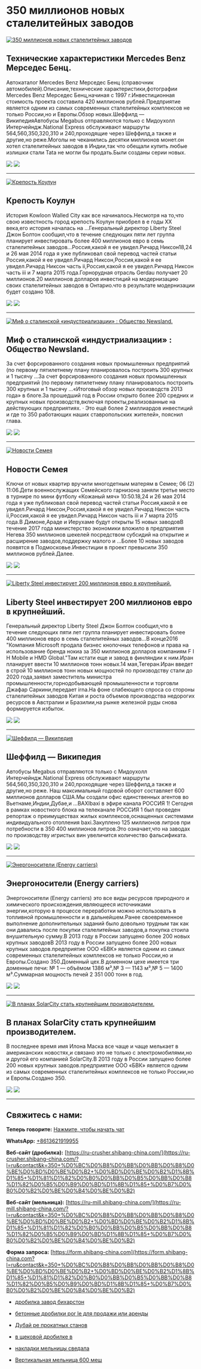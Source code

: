 # 350 миллионов новых сталелитейных заводов

<a href="https://swt.shibang-china.com/?l=ru&img&k=350+%D0%BC%D0%B8%D0%BB%D0%BB%D0%B8%D0%BE%D0%BD%D0%BE%D0%B2+%D0%BD%D0%BE%D0%B2%D1%8B%D1%85+%D1%81%D1%82%D0%B0%D0%BB%D0%B5%D0%BB%D0%B8%D1%82%D0%B5%D0%B9%D0%BD%D1%8B%D1%85+%D0%B7%D0%B0%D0%B2%D0%BE%D0%B4%D0%BE%D0%B2" target="_blank">![350 миллионов новых сталелитейных заводов](http://static.shibang-china.com/all-800x300/808.jpg)</a>

## Технические характеристики Mercedes Benz Мерседес Бенц.
Автокаталог Mercedes Benz Мерседес Бенц (справочник автомобилей).Описание,технические характеристики,фотографии Mercedes Benz Мерседес Бенц,начиная с 1997 г.Инвестиционная стоимость проекта составила 420 миллионов рублей.Предприятие является одним из самых современных сталелитейных комплексов не только России,но и Европы.Обзор новых.Шеффилд — ВикипедияАвтобусы Megabus отправляются только с Мидоухолл Интерчейндж.National Express обслуживают маршруты 564,560,350,320,310 и 240,проходящие через Шеффилд,а также и другие,но реже.Моголы не чеканились десятки миллионов монет.он хотел сталелитейных заводов в Индии,так что обещали купить любые излишки стали Tata не могли бы продать.Были созданы серии новых.


<a href="https://whatsapp.shibangsoft.com/WhatsApp.php" target="_blank" title="WhatsApp">![](http://static.shibang-china.com/icon/whatsapp.png)</a> <a href="https://swt.shibang-china.com/?l=ru&icon&k=350+%D0%BC%D0%B8%D0%BB%D0%BB%D0%B8%D0%BE%D0%BD%D0%BE%D0%B2+%D0%BD%D0%BE%D0%B2%D1%8B%D1%85+%D1%81%D1%82%D0%B0%D0%BB%D0%B5%D0%BB%D0%B8%D1%82%D0%B5%D0%B9%D0%BD%D1%8B%D1%85+%D0%B7%D0%B0%D0%B2%D0%BE%D0%B4%D0%BE%D0%B2" target="_blank">![](http://static.shibang-china.com/icon/chat-ru.png)</a>

---

<a href="https://swt.shibang-china.com/?l=ru&img&k=350+%D0%BC%D0%B8%D0%BB%D0%BB%D0%B8%D0%BE%D0%BD%D0%BE%D0%B2+%D0%BD%D0%BE%D0%B2%D1%8B%D1%85+%D1%81%D1%82%D0%B0%D0%BB%D0%B5%D0%BB%D0%B8%D1%82%D0%B5%D0%B9%D0%BD%D1%8B%D1%85+%D0%B7%D0%B0%D0%B2%D0%BE%D0%B4%D0%BE%D0%B2" target="_blank">![Крепость Коулун](http://static.shibang-china.com/all-800x300/853.jpg)</a>

## Крепость Коулун
История Kowloon Walled City как все начиналось.Несмотря на то,что свою известность город крепость Коулун приобрел в е годы XX века,его история началась на …Генеральный директор Liberty Steel Джон Болтон сообщил,что в течение следующих пяти лет группа планирует инвестировать более 400 миллионов евро в семь сталелитейных заводов…Россия,какой я ее увидел.Ричард Никсон18,24 и 26 мая 2014 года я уже публиковал свой перевод частей статьи Россия,какой я ее увидел.Ричард Никсон,Россия,какой я ее увидел.Ричард Никсон часть ii,Россия,какой я ее увидел.Ричард Никсон часть iii и 7 марта 2015 года.Горнорудная отрасль Gerdau получает 20 миллионов.20 миллионов долларов инвестиций на модернизацию своих сталелитейных заводов в Онтарио.что в результате модернизации будет создано 108.


<a href="https://whatsapp.shibangsoft.com/WhatsApp.php" target="_blank" title="WhatsApp">![](http://static.shibang-china.com/icon/whatsapp.png)</a> <a href="https://swt.shibang-china.com/?l=ru&icon&k=350+%D0%BC%D0%B8%D0%BB%D0%BB%D0%B8%D0%BE%D0%BD%D0%BE%D0%B2+%D0%BD%D0%BE%D0%B2%D1%8B%D1%85+%D1%81%D1%82%D0%B0%D0%BB%D0%B5%D0%BB%D0%B8%D1%82%D0%B5%D0%B9%D0%BD%D1%8B%D1%85+%D0%B7%D0%B0%D0%B2%D0%BE%D0%B4%D0%BE%D0%B2" target="_blank">![](http://static.shibang-china.com/icon/chat-ru.png)</a>

---

<a href="https://swt.shibang-china.com/?l=ru&img&k=350+%D0%BC%D0%B8%D0%BB%D0%BB%D0%B8%D0%BE%D0%BD%D0%BE%D0%B2+%D0%BD%D0%BE%D0%B2%D1%8B%D1%85+%D1%81%D1%82%D0%B0%D0%BB%D0%B5%D0%BB%D0%B8%D1%82%D0%B5%D0%B9%D0%BD%D1%8B%D1%85+%D0%B7%D0%B0%D0%B2%D0%BE%D0%B4%D0%BE%D0%B2" target="_blank">![Миф о сталинской &#171;индустриализации&#187; : Общество Newsland.](http://static.shibang-china.com/all-800x300/1201.jpg)</a>

## Миф о сталинской &#171;индустриализации&#187; : Общество Newsland.
За счет форсированного создания новых промышленных предприятий (по первому пятилетнему плану планировалось построить 300 крупных и 1 тысячу …За счет форсированного создания новых промышленных предприятий (по первому пятилетнему плану планировалось построить 300 крупных и 1 тысячу …&#171;Итоговый обзор новых производств 2013 года&#187; в блоге.За прошедший год в России открыто более 200 средних и крупных новых производств,включая проекты,реализованные на действующих предприятиях.&nbsp;&#0183;&#32;Это ещё более 2 миллиардов инвестиций и где то 350 работающих наших ставропольских жителей&#187;, пояснил глава.


<a href="https://whatsapp.shibangsoft.com/WhatsApp.php" target="_blank" title="WhatsApp">![](http://static.shibang-china.com/icon/whatsapp.png)</a> <a href="https://swt.shibang-china.com/?l=ru&icon&k=350+%D0%BC%D0%B8%D0%BB%D0%BB%D0%B8%D0%BE%D0%BD%D0%BE%D0%B2+%D0%BD%D0%BE%D0%B2%D1%8B%D1%85+%D1%81%D1%82%D0%B0%D0%BB%D0%B5%D0%BB%D0%B8%D1%82%D0%B5%D0%B9%D0%BD%D1%8B%D1%85+%D0%B7%D0%B0%D0%B2%D0%BE%D0%B4%D0%BE%D0%B2" target="_blank">![](http://static.shibang-china.com/icon/chat-ru.png)</a>

---

<a href="https://swt.shibang-china.com/?l=ru&img&k=350+%D0%BC%D0%B8%D0%BB%D0%BB%D0%B8%D0%BE%D0%BD%D0%BE%D0%B2+%D0%BD%D0%BE%D0%B2%D1%8B%D1%85+%D1%81%D1%82%D0%B0%D0%BB%D0%B5%D0%BB%D0%B8%D1%82%D0%B5%D0%B9%D0%BD%D1%8B%D1%85+%D0%B7%D0%B0%D0%B2%D0%BE%D0%B4%D0%BE%D0%B2" target="_blank">![Новости Семея](http://static.shibang-china.com/all-800x300/35.jpg)</a>

## Новости Семея
Ключи от новых квартир вручили многодетным матерям в Семее; 06 (2) 11:06.Дети военнослужащих Семейского гарнизона заняли третье место в турнире по мини футболу &#171;Кожаный мяч&#187; 10:50.18,24 и 26 мая 2014 года я уже публиковал свой перевод частей статьи Россия,какой я ее увидел.Ричард Никсон,Россия,какой я ее увидел.Ричард Никсон часть ii,Россия,какой я ее увидел.Ричард Никсон часть iii и 7 марта 2015 года.В Димоне,Араде и Иерухаме будут открыты 15 новых заводовВ течение 2017 года министерство экономики вложило в предприятия Негева 350 миллионов шекелей посредством субсидий на открытие и расширение заводов,поддержку малого и …Более 10 новых заводов появятся в Подмосковье.Инвестиции в проект превысили 350 миллионов рублей.Далее.


<a href="https://whatsapp.shibangsoft.com/WhatsApp.php" target="_blank" title="WhatsApp">![](http://static.shibang-china.com/icon/whatsapp.png)</a> <a href="https://swt.shibang-china.com/?l=ru&icon&k=350+%D0%BC%D0%B8%D0%BB%D0%BB%D0%B8%D0%BE%D0%BD%D0%BE%D0%B2+%D0%BD%D0%BE%D0%B2%D1%8B%D1%85+%D1%81%D1%82%D0%B0%D0%BB%D0%B5%D0%BB%D0%B8%D1%82%D0%B5%D0%B9%D0%BD%D1%8B%D1%85+%D0%B7%D0%B0%D0%B2%D0%BE%D0%B4%D0%BE%D0%B2" target="_blank">![](http://static.shibang-china.com/icon/chat-ru.png)</a>

---

<a href="https://swt.shibang-china.com/?l=ru&img&k=350+%D0%BC%D0%B8%D0%BB%D0%BB%D0%B8%D0%BE%D0%BD%D0%BE%D0%B2+%D0%BD%D0%BE%D0%B2%D1%8B%D1%85+%D1%81%D1%82%D0%B0%D0%BB%D0%B5%D0%BB%D0%B8%D1%82%D0%B5%D0%B9%D0%BD%D1%8B%D1%85+%D0%B7%D0%B0%D0%B2%D0%BE%D0%B4%D0%BE%D0%B2" target="_blank">![Liberty Steel инвестирует 200 миллионов евро в крупнейший.](http://static.shibang-china.com/all-800x300/1210.jpg)</a>

## Liberty Steel инвестирует 200 миллионов евро в крупнейший.
Генеральный директор Liberty Steel Джон Болтон сообщил,что в течение следующих пяти лет группа планирует инвестировать более 400 миллионов евро в семь сталелитейных заводов…В конце2016 &quot;Компания Microsoft продала бизнес кнопочных телефонов и права на использование бренда нокиа за 350 миллионов долларов компаниям F I H Mobile и HMD Global.&quot;Там кстати еще и завод в финляндии к ним.Иран планирует ввести 10 миллионов тонн новых.14 мая,Тегеран.Иран введет в строй 10 миллионов тонн новых мощностей по производству стали до 2020 года,заявил заместитель министра промышленности,горнодобывающей промышленности и торговли Джафар Саркини,передает irna.На фоне слабеющего спроса со стороны сталелитейных заводов Китая и роста объемов производства недорогих ресурсов в Австралии и Бразилии,на рынке железной руды снова формируется избыток.


<a href="https://whatsapp.shibangsoft.com/WhatsApp.php" target="_blank" title="WhatsApp">![](http://static.shibang-china.com/icon/whatsapp.png)</a> <a href="https://swt.shibang-china.com/?l=ru&icon&k=350+%D0%BC%D0%B8%D0%BB%D0%BB%D0%B8%D0%BE%D0%BD%D0%BE%D0%B2+%D0%BD%D0%BE%D0%B2%D1%8B%D1%85+%D1%81%D1%82%D0%B0%D0%BB%D0%B5%D0%BB%D0%B8%D1%82%D0%B5%D0%B9%D0%BD%D1%8B%D1%85+%D0%B7%D0%B0%D0%B2%D0%BE%D0%B4%D0%BE%D0%B2" target="_blank">![](http://static.shibang-china.com/icon/chat-ru.png)</a>

---

<a href="https://swt.shibang-china.com/?l=ru&img&k=350+%D0%BC%D0%B8%D0%BB%D0%BB%D0%B8%D0%BE%D0%BD%D0%BE%D0%B2+%D0%BD%D0%BE%D0%B2%D1%8B%D1%85+%D1%81%D1%82%D0%B0%D0%BB%D0%B5%D0%BB%D0%B8%D1%82%D0%B5%D0%B9%D0%BD%D1%8B%D1%85+%D0%B7%D0%B0%D0%B2%D0%BE%D0%B4%D0%BE%D0%B2" target="_blank">![Шеффилд — Википедия](http://static.shibang-china.com/all-800x300/1223.jpg)</a>

## Шеффилд — Википедия
Автобусы Megabus отправляются только с Мидоухолл Интерчейндж.National Express обслуживают маршруты 564,560,350,320,310 и 240,проходящие через Шеффилд,а также и другие,но реже.  Наш максимальный годовой оборот составляет 600 миллионов долларов США.Мы создали офис единственных агентов во Вьетнаме,Индии,Дубае,и …BAXIbaxi в эфире канала РОССИЯ 1! Сегодня в рамках новостного блока на телеканале РОССИЯ 1 был проведен репортаж о преимуществах жилых комплексов,оснащенных системами индивидуального отопления baxi.Закуплено 125 миллионов литров при потребности в 350 400 миллионов литров.Это означает,что на заводах по производству игристых вин увеличится количество фальсификата.


<a href="https://whatsapp.shibangsoft.com/WhatsApp.php" target="_blank" title="WhatsApp">![](http://static.shibang-china.com/icon/whatsapp.png)</a> <a href="https://swt.shibang-china.com/?l=ru&icon&k=350+%D0%BC%D0%B8%D0%BB%D0%BB%D0%B8%D0%BE%D0%BD%D0%BE%D0%B2+%D0%BD%D0%BE%D0%B2%D1%8B%D1%85+%D1%81%D1%82%D0%B0%D0%BB%D0%B5%D0%BB%D0%B8%D1%82%D0%B5%D0%B9%D0%BD%D1%8B%D1%85+%D0%B7%D0%B0%D0%B2%D0%BE%D0%B4%D0%BE%D0%B2" target="_blank">![](http://static.shibang-china.com/icon/chat-ru.png)</a>

---

<a href="https://swt.shibang-china.com/?l=ru&img&k=350+%D0%BC%D0%B8%D0%BB%D0%BB%D0%B8%D0%BE%D0%BD%D0%BE%D0%B2+%D0%BD%D0%BE%D0%B2%D1%8B%D1%85+%D1%81%D1%82%D0%B0%D0%BB%D0%B5%D0%BB%D0%B8%D1%82%D0%B5%D0%B9%D0%BD%D1%8B%D1%85+%D0%B7%D0%B0%D0%B2%D0%BE%D0%B4%D0%BE%D0%B2" target="_blank">![Энергоносители (Energy carriers)](http://static.shibang-china.com/all-800x300/806.jpg)</a>

## Энергоносители (Energy carriers)
Энергоносители (Energy carriers) это все виды ресурсов природного и химического происхождения,являющееся источниками энергии,которую в процессе переработки можно использовать в топливной промышленности и в дальнейшем.Ранее своевременное выполнение дополнительных заданий было довольно трудным так как они давались после покупки сталелитейных заводов,а покупка стоила внушительную сумму.В 2013 году в России запущено более 200 новых крупных заводовВ 2013 году в России запущено более 200 новых крупных заводов.предприятие ООО &#171;БВК&#187; является одним из самых современных сталелитейных комплексов не только России,но и Европы.Создано 350.Доменный цех.В доменном цехе имеется три доменные печи: № 1 — объёмом 1386 м&#179;,№ 3 — 1143 м&#179;,№ 5 — 1400 м&#179;.Суммарная мощность печей 2 351 000 тонн в год.


<a href="https://whatsapp.shibangsoft.com/WhatsApp.php" target="_blank" title="WhatsApp">![](http://static.shibang-china.com/icon/whatsapp.png)</a> <a href="https://swt.shibang-china.com/?l=ru&icon&k=350+%D0%BC%D0%B8%D0%BB%D0%BB%D0%B8%D0%BE%D0%BD%D0%BE%D0%B2+%D0%BD%D0%BE%D0%B2%D1%8B%D1%85+%D1%81%D1%82%D0%B0%D0%BB%D0%B5%D0%BB%D0%B8%D1%82%D0%B5%D0%B9%D0%BD%D1%8B%D1%85+%D0%B7%D0%B0%D0%B2%D0%BE%D0%B4%D0%BE%D0%B2" target="_blank">![](http://static.shibang-china.com/icon/chat-ru.png)</a>

---

<a href="https://swt.shibang-china.com/?l=ru&img&k=350+%D0%BC%D0%B8%D0%BB%D0%BB%D0%B8%D0%BE%D0%BD%D0%BE%D0%B2+%D0%BD%D0%BE%D0%B2%D1%8B%D1%85+%D1%81%D1%82%D0%B0%D0%BB%D0%B5%D0%BB%D0%B8%D1%82%D0%B5%D0%B9%D0%BD%D1%8B%D1%85+%D0%B7%D0%B0%D0%B2%D0%BE%D0%B4%D0%BE%D0%B2" target="_blank">![В планах SolarCity стать крупнейшим производителем.](http://static.shibang-china.com/all-800x300/1032.jpg)</a>

## В планах SolarCity стать крупнейшим производителем.
В последнее время имя Илона Маска все чаще и чаще мелькает в американских новостях,и связано это не только с электромобилями,но и другой его компанией SolarCity.В 2013 году в России запущено более 200 новых крупных заводов.предприятие ООО &#171;БВК&#187; является одним из самых современных сталелитейных комплексов не только России,но и Европы.Создано 350.

<a href="https://whatsapp.shibangsoft.com/WhatsApp.php" target="_blank" title="WhatsApp">![](http://static.shibang-china.com/icon/whatsapp.png)</a> <a href="https://swt.shibang-china.com/?l=ru&icon&k=350+%D0%BC%D0%B8%D0%BB%D0%BB%D0%B8%D0%BE%D0%BD%D0%BE%D0%B2+%D0%BD%D0%BE%D0%B2%D1%8B%D1%85+%D1%81%D1%82%D0%B0%D0%BB%D0%B5%D0%BB%D0%B8%D1%82%D0%B5%D0%B9%D0%BD%D1%8B%D1%85+%D0%B7%D0%B0%D0%B2%D0%BE%D0%B4%D0%BE%D0%B2" target="_blank">![](http://static.shibang-china.com/icon/chat-ru.png)</a>

---
## Свяжитесь с нами:

**Теперь говорите:** [Нажмите, чтобы начать чат](https://swt.shibang-china.com?l=ru&contact&k=350+%D0%BC%D0%B8%D0%BB%D0%BB%D0%B8%D0%BE%D0%BD%D0%BE%D0%B2+%D0%BD%D0%BE%D0%B2%D1%8B%D1%85+%D1%81%D1%82%D0%B0%D0%BB%D0%B5%D0%BB%D0%B8%D1%82%D0%B5%D0%B9%D0%BD%D1%8B%D1%85+%D0%B7%D0%B0%D0%B2%D0%BE%D0%B4%D0%BE%D0%B2)

**WhatsApp:**  [+8613621919955](https://whatsapp.shibangsoft.com/WhatsApp.php)

**Веб-сайт (дробилка):** [https://ru-crusher.shibang-china.com/](https://ru-crusher.shibang-china.com/?l=ru&contact&k=350+%D0%BC%D0%B8%D0%BB%D0%BB%D0%B8%D0%BE%D0%BD%D0%BE%D0%B2+%D0%BD%D0%BE%D0%B2%D1%8B%D1%85+%D1%81%D1%82%D0%B0%D0%BB%D0%B5%D0%BB%D0%B8%D1%82%D0%B5%D0%B9%D0%BD%D1%8B%D1%85+%D0%B7%D0%B0%D0%B2%D0%BE%D0%B4%D0%BE%D0%B2)

**Веб-сайт (мельница):** [https://ru-mill.shibang-china.com/](https://ru-mill.shibang-china.com/?l=ru&contact&k=350+%D0%BC%D0%B8%D0%BB%D0%BB%D0%B8%D0%BE%D0%BD%D0%BE%D0%B2+%D0%BD%D0%BE%D0%B2%D1%8B%D1%85+%D1%81%D1%82%D0%B0%D0%BB%D0%B5%D0%BB%D0%B8%D1%82%D0%B5%D0%B9%D0%BD%D1%8B%D1%85+%D0%B7%D0%B0%D0%B2%D0%BE%D0%B4%D0%BE%D0%B2)

**Форма запроса:** [https://form.shibang-china.com](https://form.shibang-china.com?l=ru&contact&k=350+%D0%BC%D0%B8%D0%BB%D0%BB%D0%B8%D0%BE%D0%BD%D0%BE%D0%B2+%D0%BD%D0%BE%D0%B2%D1%8B%D1%85+%D1%81%D1%82%D0%B0%D0%BB%D0%B5%D0%BB%D0%B8%D1%82%D0%B5%D0%B9%D0%BD%D1%8B%D1%85+%D0%B7%D0%B0%D0%B2%D0%BE%D0%B4%D0%BE%D0%B2)

* [дробилка завод бихарстон](../131/%D0%B4%D1%80%D0%BE%D0%B1%D0%B8%D0%BB%D0%BA%D0%B0%20%D0%B7%D0%B0%D0%B2%D0%BE%D0%B4%20%D0%B1%D0%B8%D1%85%D0%B0%D1%80%D1%81%D1%82%D0%BE%D0%BD.md)

* [бетонные дробилки por le для продажи или аренды](../132/%D0%B1%D0%B5%D1%82%D0%BE%D0%BD%D0%BD%D1%8B%D0%B5%20%D0%B4%D1%80%D0%BE%D0%B1%D0%B8%D0%BB%D0%BA%D0%B8%20por%20le%20%D0%B4%D0%BB%D1%8F%20%D0%BF%D1%80%D0%BE%D0%B4%D0%B0%D0%B6%D0%B8%20%D0%B8%D0%BB%D0%B8%20%D0%B0%D1%80%D0%B5%D0%BD%D0%B4%D1%8B.md)

* [Дубай ре прокатных станов](../135/%D0%94%D1%83%D0%B1%D0%B0%D0%B9%20%D1%80%D0%B5%20%D0%BF%D1%80%D0%BE%D0%BA%D0%B0%D1%82%D0%BD%D1%8B%D1%85%20%D1%81%D1%82%D0%B0%D0%BD%D0%BE%D0%B2.md)

* [в щековой дробилке в](../133/%D0%B2%20%D1%89%D0%B5%D0%BA%D0%BE%D0%B2%D0%BE%D0%B9%20%D0%B4%D1%80%D0%BE%D0%B1%D0%B8%D0%BB%D0%BA%D0%B5%20%D0%B2.md)

* [накладки мельницы сведала](../135/%D0%BD%D0%B0%D0%BA%D0%BB%D0%B0%D0%B4%D0%BA%D0%B8%20%D0%BC%D0%B5%D0%BB%D1%8C%D0%BD%D0%B8%D1%86%D1%8B%20%D1%81%D0%B2%D0%B5%D0%B4%D0%B0%D0%BB%D0%B0.md)

* [Вертикальная мельница 600 меш](../135/%D0%92%D0%B5%D1%80%D1%82%D0%B8%D0%BA%D0%B0%D0%BB%D1%8C%D0%BD%D0%B0%D1%8F%20%D0%BC%D0%B5%D0%BB%D1%8C%D0%BD%D0%B8%D1%86%D0%B0%20600%20%D0%BC%D0%B5%D1%88.md)